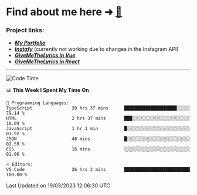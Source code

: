 # Find about me here ➜ [🧑](https://pauabella.dev)

### Project links:
- ***[My Portfolio](https://pauabella.dev)***
- ***[Instafy](https://instafy.me)*** (currently not working due to changes in the Instagram API)
- ***[GiveMeTheLyrics in Vue](https://lyrics.pauabella.dev)***
- ***[GiveMeTheLyrics in React](https://pauabella.dev/GiveMeTheLyrics)***

---
<!--START_SECTION:waka-->
![Code Time](http://img.shields.io/badge/Code%20Time-2%2C007%20hrs%2043%20mins-blue)

📊 **This Week I Spent My Time On** 

```text
💬 Programming Languages: 
TypeScript               20 hrs 37 mins      ████████████████████░░░░░   79.14 % 
HTML                     2 hrs 37 mins       ███░░░░░░░░░░░░░░░░░░░░░░   10.09 % 
JavaScript               1 hr 1 min          █░░░░░░░░░░░░░░░░░░░░░░░░   03.92 % 
JSON                     40 mins             █░░░░░░░░░░░░░░░░░░░░░░░░   02.59 % 
CSS                      16 mins             ░░░░░░░░░░░░░░░░░░░░░░░░░   01.06 % 

🔥 Editors: 
VS Code                  26 hrs 3 mins       █████████████████████████   100.00 % 
```


 Last Updated on 19/03/2023 12:06:30 UTC
<!--END_SECTION:waka-->
